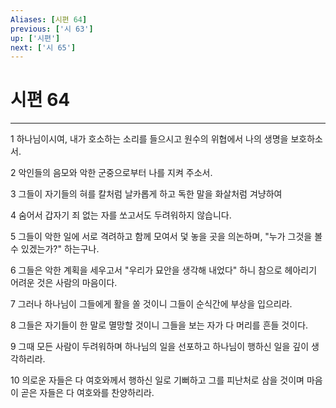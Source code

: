 ```yaml
---
Aliases: [시편 64]
previous: ['시 63']
up: ['시편']
next: ['시 65']
---
```

# 시편 64

***


1 하나님이시여, 내가 호소하는 소리를 들으시고 원수의 위협에서 나의 생명을 보호하소서. 

2 악인들의 음모와 악한 군중으로부터 나를 지켜 주소서. 

3 그들이 자기들의 혀를 칼처럼 날카롭게 하고 독한 말을 화살처럼 겨냥하여 

4 숨어서 갑자기 죄 없는 자를 쏘고서도 두려워하지 않습니다. 

5 그들이 악한 일에 서로 격려하고 함께 모여서 덫 놓을 곳을 의논하며, "누가 그것을 볼 수 있겠는가?" 하는구나. 

6 그들은 악한 계획을 세우고서 "우리가 묘안을 생각해 내었다" 하니 참으로 헤아리기 어려운 것은 사람의 마음이다. 

7 그러나 하나님이 그들에게 활을 쏠 것이니 그들이 순식간에 부상을 입으리라. 

8 그들은 자기들이 한 말로 멸망할 것이니 그들을 보는 자가 다 머리를 흔들 것이다. 

9 그때 모든 사람이 두려워하며 하나님의 일을 선포하고 하나님이 행하신 일을 깊이 생각하리라. 

10 의로운 자들은 다 여호와께서 행하신 일로 기뻐하고 그를 피난처로 삼을 것이며 마음이 곧은 자들은 다 여호와를 찬양하리라.
